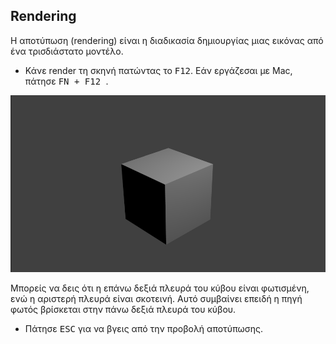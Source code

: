 ## Rendering

Η αποτύπωση (rendering) είναι η διαδικασία δημιουργίας μιας εικόνας από ένα τρισδιάστατο μοντέλο.

+ Κάνε render τη σκηνή πατώντας το <kbd>F12</kbd>. Εάν εργάζεσαι με Mac, πάτησε <kbd>FN + F12 </kbd>.

![Αποτυπωμένη εικόνα](images/render.png)

Μπορείς να δεις ότι η επάνω δεξιά πλευρά του κύβου είναι φωτισμένη, ενώ η αριστερή πλευρά είναι σκοτεινή. Αυτό συμβαίνει επειδή η πηγή φωτός βρίσκεται στην πάνω δεξιά πλευρά του κύβου.

+ Πάτησε <kbd>ESC</kbd> για να βγεις από την προβολή αποτύπωσης.